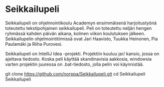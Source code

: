 # Seikkailupeli
Seikkailupeli on ohjelmointikoulu Academyn ensimmäisenä harjoitustyönä toteutettu tekstipohjainen seikkailupeli.
Peli on toteutettu neljän hengen ryhmässä kahden päivän aikana, kolmen viikon koulutuksen jälkeen. Seikkailupelin 
ohjelmointitiimissä ovat Jari Haavisto, Tuukka Heinonen, Pia Paulamäki ja Riiha Purovesi.

Seikkailupeli on IntelliJ Idea -projekti. Projektiin kuuluu jar/ kansio, jossa on ajettava tiedosto. Koska peli käyttää
skandinavisia aakkosia, windowsia varten projektin juuressa on .bat-tiedosto, jolla pelin voi käynnistää.

git clone https://github.com/norppa/Seikkailupeli.git
cd Seikkailupeli
Seikkailupeli